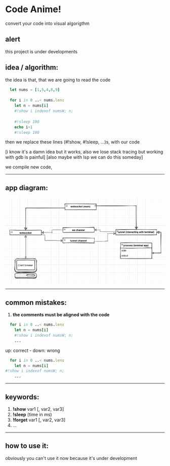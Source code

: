# Code Anime!
convert your code into visual algorigthm

## alert
this project is under developments

## idea / algorithm:
the idea is that, that we are going to read the code
```nim
  let nums = [1,5,4,8,9]

  for i in 0 ..< nums.len:  
    let n = nums[i]
    #!show i indexof numsW; n;

    #!sleep 100
    echo i+1
    #!sleep 100
```
then we replace these lines (#!show, #!sleep, ...)s, with our code 

[i know it's a damn idea but it works, also we lose stack tracing but working with gdb is painful] 
[also maybe with lsp we can do this someday]

we compile new code, 

----------
## app diagram:
![handlers](diagram.png)

----------
## common mistakes:
1. **the comments must be aligned with the code**

```nim
  for i in 0 ..< nums.len:  
    let n = nums[i]
    #!show i indexof numsW; n;
    ...
```
up: correct - down: wrong
```nim
  for i in 0 ..< nums.len:  
    let n = nums[i]
#!show i indexof numsW; n;
    ...
```

----------
## keywords:
1. **!show** var1 [, var2, var3]
2. **!sleep** (time in ms)
3. **!forget** var1 [, var2, var3]
4. ...

----------

## how to use it:
obviously you can't use it now because it's under development